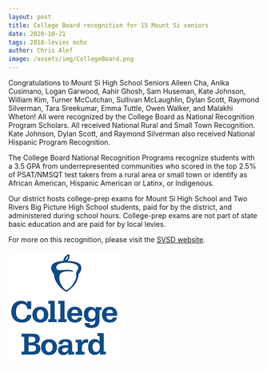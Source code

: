```yaml
---
layout: post
title: College Board recognition for 15 Mount Si seniors
date: 2020-10-21
tags: 2018-levies mshs
author: Chris Alef
image: /assets/img/CollegeBoard.png
---
```

Congratulations to Mount Si High School Seniors Aileen Cha, Anika Cusimano, Logan Garwood, Aahir Ghosh, Sam Huseman, Kate Johnson, William Kim, Turner McCutchan, Sullivan McLaughlin, Dylan Scott, Raymond Silverman, Tara Sreekumar, Emma Tuttle, Owen Walker, and Malakhi Wheton! All were recognized by the College Board as National Recognition Program Scholars. All received National Rural and Small Town Recognition. Kate Johnson, Dylan Scott, and Raymond Silverman also received National Hispanic Program Recognition.

The College Board National Recognition Programs recognize students with a 3.5 GPA from underrepresented communities who scored in the top 2.5% of PSAT/NMSQT test takers from a rural area or small town or identify as African American, Hispanic American or Latinx, or Indigenous.

Our district hosts college-prep exams for Mount Si High School and Two Rivers Big Picture High School students, paid for by the district, and administered during school hours. College-prep exams are not part of state basic education and are paid for by local levies.

For more on this recognition, please visit the [SVSD website](https://www.svsd410.org/site/Default.aspx?PageType=3&DomainID=4&PageID=1&ViewID=6446ee88-d30c-497e-9316-3f8874b3e108&FlexDataID=27347).

![College Board logo](/assets/img/CollegeBoard.png)